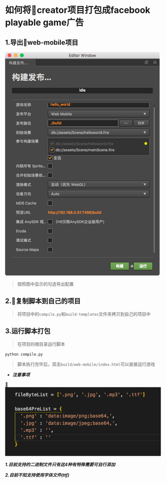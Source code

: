 # 如何将creator项目打包成facebook playable game广告

## 1.导出web-mobile项目

![Alt text](./readmeImage/image1.png)

> 按照图中显示的勾选导出配置

## 2.复制脚本到自己的项目

> 将项目中的`compile.py`和`build-templates`文件夹拷贝到自己的项目中

## 3.运行脚本打包

> 在项目的根目录运行脚本

`python compile.py`

> 脚本执行完毕后，双击`build/web-mobile/index.html`可以直接运行游戏

* ***注意事项***

![Alt text](./readmeImage/image2.png)

***1.目前支持的二进制文件只有这4种有特殊需要可自行添加***

***2.目前不知支持使用字体文件(ttf)***